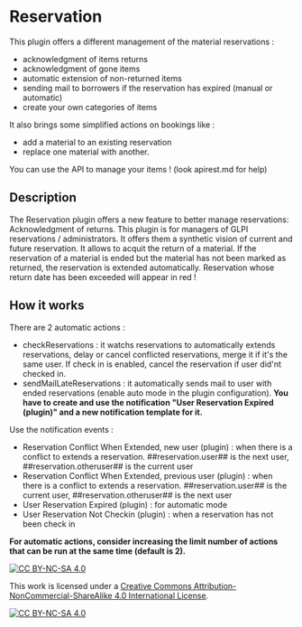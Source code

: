 # Reservation

This plugin offers a different management of the material reservations :

- acknowledgment of items returns
- acknowledgment of gone items
- automatic extension of non-returned items
- sending mail to borrowers if the reservation has expired (manual or automatic)
- create your own categories of items

It also brings some simplified actions on bookings like :

- add a material to an existing reservation
- replace one material with another.

You can use the API to manage your items ! (look apirest.md for help)

## Description

The Reservation plugin offers a new feature to better manage reservations: Acknowledgment of returns.
This plugin is for managers of GLPI reservations / administrators. It offers them a synthetic vision of current and future reservation.
It allows to acquit the return of a material. If the reservation of a material is ended but the material has not been marked as returned, the reservation is extended automatically. Reservation whose return date has been exceeded will appear in red !

## How it works

There are 2 automatic actions :

- checkReservations : it watchs reservations to automatically extends reservations, delay or cancel conflicted reservations, merge it if it's the same user. If check in is enabled, cancel the reservation if user did'nt checked in.
- sendMailLateReservations : it automatically sends mail to user with ended reservations (enable auto mode in the plugin configuration). **You have to create and use the notification "User Reservation Expired (plugin)" and a new notification template for it.**

Use the notification events :

- Reservation Conflict When Extended, new user (plugin) : when there is a conflict to extends a reservation. ##reservation.user## is the next user, ##reservation.otheruser## is the current user 
- Reservation Conflict When Extended, previous user (plugin) : when there is a conflict to extends a reservation. ##reservation.user## is the current user, ##reservation.otheruser## is the next user
- User Reservation Expired (plugin) : for automatic mode
- User Reservation Not Checkin (plugin) : when a reservation has not been check in

**For automatic actions, consider increasing the limit number of actions that can be run at the same time (default is 2).**


[![CC BY-NC-SA 4.0][cc-by-nc-sa-shield]][cc-by-nc-sa]

This work is licensed under a
[Creative Commons Attribution-NonCommercial-ShareAlike 4.0 International License][cc-by-nc-sa].

[![CC BY-NC-SA 4.0][cc-by-nc-sa-image]][cc-by-nc-sa]

[cc-by-nc-sa]: http://creativecommons.org/licenses/by-nc-sa/4.0/
[cc-by-nc-sa-image]: https://licensebuttons.net/l/by-nc-sa/4.0/88x31.png
[cc-by-nc-sa-shield]: https://img.shields.io/badge/License-CC%20BY--NC--SA%204.0-lightgrey.svg
